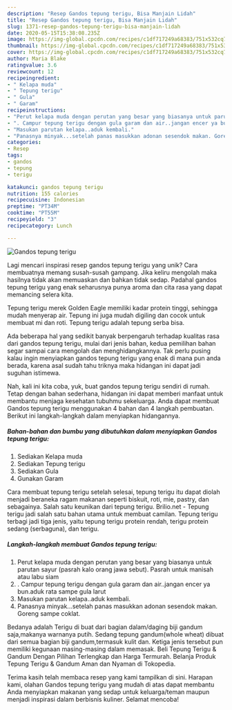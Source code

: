 ```yaml
---
description: "Resep Gandos tepung terigu, Bisa Manjain Lidah"
title: "Resep Gandos tepung terigu, Bisa Manjain Lidah"
slug: 1371-resep-gandos-tepung-terigu-bisa-manjain-lidah
date: 2020-05-15T15:38:08.235Z
image: https://img-global.cpcdn.com/recipes/c1df717249a68383/751x532cq70/gandos-tepung-terigu-foto-resep-utama.jpg
thumbnail: https://img-global.cpcdn.com/recipes/c1df717249a68383/751x532cq70/gandos-tepung-terigu-foto-resep-utama.jpg
cover: https://img-global.cpcdn.com/recipes/c1df717249a68383/751x532cq70/gandos-tepung-terigu-foto-resep-utama.jpg
author: Maria Blake
ratingvalue: 3.6
reviewcount: 12
recipeingredient:
- " Kelapa muda"
- " Tepung terigu"
- " Gula"
- " Garam"
recipeinstructions:
- "Perut kelapa muda dengan perutan yang besar yang biasanya untuk parutan sayur (pasrah kalo orang jawa sebut). Pasrah untuk manisah atau labu siam"
- ". Campur tepung terigu dengan gula garam dan air..jangan encer ya bun.aduk rata sampe gula larut"
- "Masukan parutan kelapa..aduk kembali."
- "Panasnya minyak...setelah panas masukkan adonan sesendok makan. Goreng sampe coklat."
categories:
- Resep
tags:
- gandos
- tepung
- terigu

katakunci: gandos tepung terigu 
nutrition: 155 calories
recipecuisine: Indonesian
preptime: "PT34M"
cooktime: "PT55M"
recipeyield: "3"
recipecategory: Lunch

---
```



![Gandos tepung terigu](https://img-global.cpcdn.com/recipes/c1df717249a68383/751x532cq70/gandos-tepung-terigu-foto-resep-utama.jpg)

Lagi mencari inspirasi resep gandos tepung terigu yang unik? Cara membuatnya memang susah-susah gampang. Jika keliru mengolah maka hasilnya tidak akan memuaskan dan bahkan tidak sedap. Padahal gandos tepung terigu yang enak seharusnya punya aroma dan cita rasa yang dapat memancing selera kita.

Tepung terigu merek Golden Eagle memiliki kadar protein tinggi, sehingga mudah menyerap air. Tepung ini juga mudah digiling dan cocok untuk membuat mi dan roti. Tepung terigu adalah tepung serba bisa.

Ada beberapa hal yang sedikit banyak berpengaruh terhadap kualitas rasa dari gandos tepung terigu, mulai dari jenis bahan, kedua pemilihan bahan segar sampai cara mengolah dan menghidangkannya. Tak perlu pusing kalau ingin menyiapkan gandos tepung terigu yang enak di mana pun anda berada, karena asal sudah tahu triknya maka hidangan ini dapat jadi suguhan istimewa.


Nah, kali ini kita coba, yuk, buat gandos tepung terigu sendiri di rumah. Tetap dengan bahan sederhana, hidangan ini dapat memberi manfaat untuk membantu menjaga kesehatan tubuhmu sekeluarga. Anda dapat membuat Gandos tepung terigu menggunakan 4 bahan dan 4 langkah pembuatan. Berikut ini langkah-langkah dalam menyiapkan hidangannya.

<!--inarticleads1-->

##### Bahan-bahan dan bumbu yang dibutuhkan dalam menyiapkan Gandos tepung terigu:

1. Sediakan  Kelapa muda
1. Sediakan  Tepung terigu
1. Sediakan  Gula
1. Gunakan  Garam


Cara membuat tepung terigu setelah selesai, tepung terigu itu dapat diolah menjadi beraneka ragam makanan seperti biskuit, roti, mie, pastry, dan sebagainya. Salah satu keunikan dari tepung terigu. Brilio.net - Tepung terigu jadi salah satu bahan utama untuk membuat camilan. Tepung terigu terbagi jadi tiga jenis, yaitu tepung terigu protein rendah, terigu protein sedang (serbaguna), dan terigu. 

<!--inarticleads2-->

##### Langkah-langkah membuat Gandos tepung terigu:

1. Perut kelapa muda dengan perutan yang besar yang biasanya untuk parutan sayur (pasrah kalo orang jawa sebut). Pasrah untuk manisah atau labu siam
1. . Campur tepung terigu dengan gula garam dan air..jangan encer ya bun.aduk rata sampe gula larut
1. Masukan parutan kelapa..aduk kembali.
1. Panasnya minyak...setelah panas masukkan adonan sesendok makan. Goreng sampe coklat.


Bedanya adalah Terigu di buat dari bagian dalam/daging biji gandum saja,makanya warnanya putih. Sedang tepung gandum(whole wheat) dibuat dari semua bagian biji gandum,termasuk kulit dan. Ketiga jenis tersebut pun memiliki kegunaan masing-masing dalam memasak. Beli Tepung Terigu &amp; Gandum Dengan Pilihan Terlengkap dan Harga Termurah. Belanja Produk Tepung Terigu &amp; Gandum Aman dan Nyaman di Tokopedia. 

Terima kasih telah membaca resep yang kami tampilkan di sini. Harapan kami, olahan Gandos tepung terigu yang mudah di atas dapat membantu Anda menyiapkan makanan yang sedap untuk keluarga/teman maupun menjadi inspirasi dalam berbisnis kuliner. Selamat mencoba!
